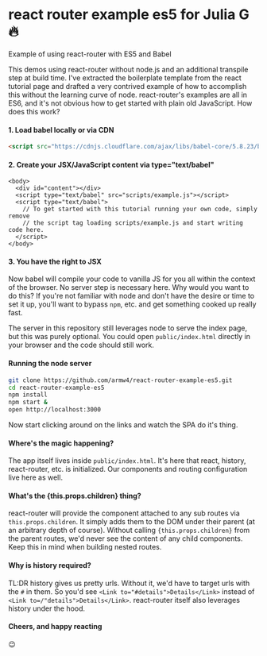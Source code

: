 # react router example es5 for Julia G :fire:

Example of using react-router with ES5 and Babel

This demos using react-router without node.js and an additional transpile step at build time. I've extracted
the boilerplate template from the react tutorial page and drafted a very contrived example of how to accomplish
this without the learning curve of node. react-router's examples are all in ES6, and it's not obvious how to get
started with plain old JavaScript. How does this work?

#### 1. Load babel locally or via CDN

```html
<script src="https://cdnjs.cloudflare.com/ajax/libs/babel-core/5.8.23/browser.min.js"></script>
```

#### 2. Create your JSX/JavaScript content via type="text/babel"

```
<body>
  <div id="content"></div>
  <script type="text/babel" src="scripts/example.js"></script>
  <script type="text/babel">
    // To get started with this tutorial running your own code, simply remove
    // the script tag loading scripts/example.js and start writing code here.
  </script>
</body>
```

#### 3. You have the right to JSX

Now babel will compile your code to vanilla JS for you all within the context of the browser. No server step is necessary here.
Why would you want to do this? If you're not familiar with node and don't have the desire or time to set it up, you'll want to bypass `npm`, etc.
and get something cooked up really fast.

The server in this repository still leverages node to serve the index page, but this was purely optional. You could open `public/index.html` directly
in your browser and the code should still work.

#### Running the node server

```sh
git clone https://github.com/armw4/react-router-example-es5.git
cd react-router-example-es5
npm install
npm start &
open http://localhost:3000
```

Now start clicking around on the links and watch the SPA do it's thing.

#### Where's the magic happening?

The app itself lives inside `public/index.html`. It's here that react, history, react-router, etc. is initialized. Our components and routing configuration
live here as well.

#### What's the {this.props.children} thing?

react-router will provide the component attached to any sub routes via `this.props.children`. It simply adds them to the DOM under their parent (at an arbitrary
depth of course). Without calling `{this.props.children}` from the parent routes, we'd never see the content of any child components. Keep this in mind when
building nested routes.

#### Why is history required?

TL:DR history gives us pretty urls. Without it, we'd have to target urls with the `#` in them. So you'd see `<Link to="#details">Details</Link>` instead of
`<Link to=/"details">Details</Link>`. react-router itself also leverages history under the hood.

#### Cheers, and happy reacting

:wink:
